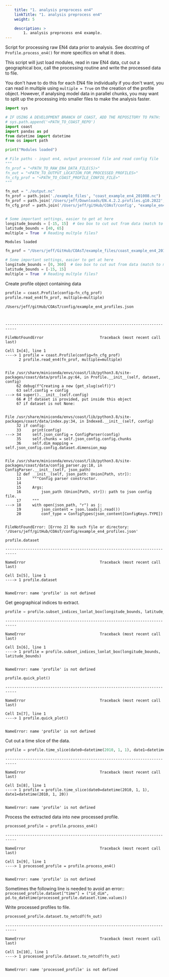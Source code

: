 ```yaml
---
    title: "1. analysis preprocess en4"
    linkTitle: "1. analysis preprocess en4"
    weight: 5

    description: >
        1. analysis preprocess en4 example.
---
```

Script for processing raw EN4 data prior to analysis.
See docstring of `Profile.process_en4()` for more specifics on what it does.

This script will just load modules, read in raw EN4 data, cut out a geographical box, call the processing routine and write the processed data to file.

You don't have to do this for each EN4 file individually if you don't want, you can read in multiple using `multiple = True` on the creation of the profile object. However, if analysing model data in parallel chunks, you may want to split up the processing into smaller files to make the analysis faster.


```python
import sys

# IF USING A DEVELOPMENT BRANCH OF COAST, ADD THE REPOSITORY TO PATH:
# sys.path.append('<PATH_TO_COAST_REPO')
import coast
import pandas as pd
from datetime import datetime
from os import path

print("Modules loaded")

# File paths - input en4, output processed file and read config file
"""
fn_prof = "<PATH_TO_RAW_EN4_DATA_FILE(S)>"
fn_out = "<PATH_TO_OUTPUT_LOCATION_FOR_PROCESSED_PROFILES>"
fn_cfg_prof = "<PATH_TO_COAST_PROFILE_CONFIG_FILE>"
"""

fn_out = "./output.nc"
fn_prof = path.join('./example_files', "coast_example_en4_201008.nc")
fn_prof = path.join('/Users/jeff/Downloads/EN.4.2.2.profiles.g10.2022', "EN.4.2.2.f.profiles.g10.2022*.nc")
fn_cfg_prof = path.join('/Users/jeff/gitHub/COAsT/config', "example_en4_profiles.json")


# Some important settings, easier to get at here
longitude_bounds = [-15, 15]  # Geo box to cut out from data (match to model)
latitude_bounds = [40, 65]
multiple = True  # Reading multple files?
```

    Modules loaded



```python
fn_prof = "/Users/jeff/GitHub/COAsT/example_files/coast_example_en4_201008.nc"
```


```python
# Some important settings, easier to get at here
longitude_bounds = [0, 360]  # Geo box to cut out from data (match to model)
latitude_bounds = [-15, 15]
multiple = True  # Reading multple files?
```

Create profile object containing data


```python
profile = coast.Profile(config=fn_cfg_prof)
profile.read_en4(fn_prof, multiple=multiple)
```

    /Users/jeff/gitHub/COAsT/config/example_en4_profiles.json



    ---------------------------------------------------------------------------

    FileNotFoundError                         Traceback (most recent call last)

    Cell In[4], line 1
    ----> 1 profile = coast.Profile(config=fn_cfg_prof)
          2 profile.read_en4(fn_prof, multiple=multiple)


    File /usr/share/miniconda/envs/coast/lib/python3.8/site-packages/coast/data/profile.py:64, in Profile.__init__(self, dataset, config)
         62 debug(f"Creating a new {get_slug(self)}")
         63 self.config = config
    ---> 64 super().__init__(self.config)
         66 # If dataset is provided, put inside this object
         67 if dataset is not None:


    File /usr/share/miniconda/envs/coast/lib/python3.8/site-packages/coast/data/index.py:34, in Indexed.__init__(self, config)
         32 if config:
         33     print(config)
    ---> 34     self.json_config = ConfigParser(config)
         35     self.chunks = self.json_config.config.chunks
         36     self.dim_mapping = self.json_config.config.dataset.dimension_map


    File /usr/share/miniconda/envs/coast/lib/python3.8/site-packages/coast/data/config_parser.py:18, in ConfigParser.__init__(self, json_path)
         12 def __init__(self, json_path: Union[Path, str]):
         13     """Config parser constructor.
         14 
         15     Args:
         16         json_path (Union[Path, str]): path to json config file.
         17     """
    ---> 18     with open(json_path, "r") as j:
         19         json_content = json.loads(j.read())
         20         conf_type = ConfigTypes(json_content[ConfigKeys.TYPE])


    FileNotFoundError: [Errno 2] No such file or directory: '/Users/jeff/gitHub/COAsT/config/example_en4_profiles.json'



```python
profile.dataset
```


    ---------------------------------------------------------------------------

    NameError                                 Traceback (most recent call last)

    Cell In[5], line 1
    ----> 1 profile.dataset


    NameError: name 'profile' is not defined


Get geographical indices to extract.


```python
profile = profile.subset_indices_lonlat_box(longitude_bounds, latitude_bounds)
```


    ---------------------------------------------------------------------------

    NameError                                 Traceback (most recent call last)

    Cell In[6], line 1
    ----> 1 profile = profile.subset_indices_lonlat_box(longitude_bounds, latitude_bounds)


    NameError: name 'profile' is not defined



```python
profile.quick_plot()
```


    ---------------------------------------------------------------------------

    NameError                                 Traceback (most recent call last)

    Cell In[7], line 1
    ----> 1 profile.quick_plot()


    NameError: name 'profile' is not defined


Cut out a time slice of the data.


```python
profile = profile.time_slice(date0=datetime(2010, 1, 1), date1=datetime(2010, 1, 20))
```


    ---------------------------------------------------------------------------

    NameError                                 Traceback (most recent call last)

    Cell In[8], line 1
    ----> 1 profile = profile.time_slice(date0=datetime(2010, 1, 1), date1=datetime(2010, 1, 20))


    NameError: name 'profile' is not defined


Process the extracted data into new processed profile.


```python
processed_profile = profile.process_en4()
```


    ---------------------------------------------------------------------------

    NameError                                 Traceback (most recent call last)

    Cell In[9], line 1
    ----> 1 processed_profile = profile.process_en4()


    NameError: name 'profile' is not defined


Sometimes the following line is needed to avoid an error::  
`processed_profile.dataset["time"] = ("id_dim", pd.to_datetime(processed_profile.dataset.time.values))`

Write processed profiles to file.


```python
processed_profile.dataset.to_netcdf(fn_out)
```


    ---------------------------------------------------------------------------

    NameError                                 Traceback (most recent call last)

    Cell In[10], line 1
    ----> 1 processed_profile.dataset.to_netcdf(fn_out)


    NameError: name 'processed_profile' is not defined



```python

```

